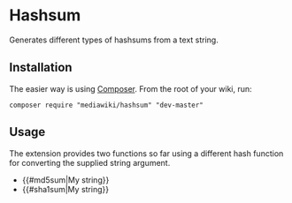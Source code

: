 # Hashsum

Generates different types of hashsums from a text string.

## Installation

The easier way is using [Composer](http://www.mediawiki.org/wiki/Composer). From the root of your wiki, run:

	composer require "mediawiki/hashsum" "dev-master"
  
## Usage

The extension provides two functions so far using a different hash function for converting the supplied string argument. 

* 	{{#md5sum|My string}}
* 	{{#sha1sum|My string}}
